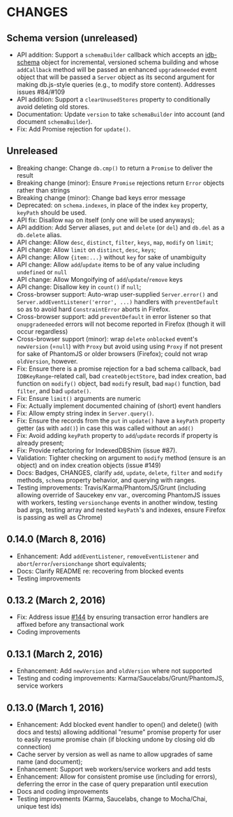 # CHANGES

## Schema version (unreleased)

- API addition: Support a `schemaBuilder` callback which accepts an
    [idb-schema](http://github.com/treojs/idb-schema) object for incremental,
    versioned schema building and whose `addCallback` method will be
    passed an enhanced `upgradeneeded` event object that will be passed a
    `Server` object as its second argument for making db.js-style queries
    (e.g., to modify store content). Addresses issues #84/#109
- API addition: Support a `clearUnusedStores` property to conditionally avoid
    deleting old stores.
- Documentation: Update `version` to take `schemaBuilder` into account
    (and document `schemaBuilder`).
- Fix: Add Promise rejection for `update()`.

## Unreleased

- Breaking change: Change `db.cmp()` to return a `Promise` to deliver
    the result
- Breaking change (minor): Ensure `Promise` rejections return `Error` objects
    rather than strings
- Breaking change (minor): Change bad keys error message
- Deprecated: on `schema.indexes`, in place of the index `key` property,
    `keyPath` should be used.
- API fix: Disallow `map` on itself (only one will be used anyways);
- API addition: Add Server aliases, `put` and `delete` (or `del`) and `db.del`
    as a `db.delete` alias.
- API change: Allow `desc`, `distinct`, `filter`, `keys`, `map`, `modify`
    on `limit`;
- API change: Allow `limit` on `distinct`, `desc`, `keys`;
- API change: Allow `{item:...}` without `key` for sake of unambiguity
- API change: Allow `add`/`update` items to be of any value including
    `undefined` or `null`
- API change: Allow Mongoifying of `add`/`update`/`remove` keys
- API change: Disallow key in `count()` if `null`;
- Cross-browser support: Auto-wrap user-supplied `Server.error()` and
    `Server.addEventListener('error', ...)` handlers with `preventDefault`
    so as to avoid hard `ConstraintError` aborts in Firefox.
- Cross-browser support: add `preventDefault` in error listener so that
    `onupgradeneeded` errors will not become reported in Firefox (though it
    will occur regardless)
- Cross-browser support (minor): wrap `delete` `onblocked` event's
    `newVersion` (=`null`) with `Proxy` but avoid using using `Proxy`
    if not present for sake of PhantomJS or older browsers (Firefox);
    could not wrap `oldVersion`, however.
- Fix: Ensure there is a promise rejection for a bad schema callback,
    bad `IDBKeyRange`-related call, bad `createObjectStore`, bad index
    creation, bad function on `modify()` object, bad `modify` result,
    bad `map()` function, bad `filter`, and bad `update()`.
- Fix: Ensure `limit()` arguments are numeric
- Fix: Actually implement documented chaining of (short) event handlers
- Fix: Allow empty string index in `Server.query()`.
- Fix: Ensure the records from the `put` in `update()` have a `keyPath`
    property getter (as with `add()`) in case this was called without
    an `add()`
- Fix: Avoid adding `keyPath` property to `add`/`update` records if property
    is already present;
- Fix: Provide refactoring for IndexedDBShim (issue #87).
- Validation: Tighter checking on argument to `modify` method (ensure is
    an object) and on index creation objects (issue #149)
- Docs: Badges, CHANGES, clarify `add`, `update`, `delete`, `filter` and
    `modify` methods, `schema` property behavior, and querying with ranges.
- Testing improvements: Travis/Karma/PhantomJS/Grunt (including allowing
    override of Saucekey env var., overcoming PhantomJS issues with workers,
    testing `versionchange` events in another window, testing bad args,
    testing array and nested `keyPath`'s and indexes, ensure Firefox is
    passing as well as Chrome)

## 0.14.0 (March 8, 2016)

- Enhancement: Add `addEventListener`, `removeEventListener` and
  `abort`/`error`/`versionchange` short equivalents;
- Docs: Clarify README re: recovering from blocked events
- Testing improvements

## 0.13.2 (March 2, 2016)

- Fix: Address issue [#144](https://github.com/aaronpowell/db.js/issues/144)
    by ensuring transaction error handlers are affixed before any
    transactional work
- Coding improvements

## 0.13.1 (March 2, 2016)

- Enhancement: Add `newVersion` and `oldVersion` where not supported
- Testing and coding improvements: Karma/Saucelabs/Grunt/PhantomJS,
    service workers

## 0.13.0 (March 1, 2016)

- Enhancement: Add blocked event handler to open() and delete() (with docs and
    tests) allowing additional "resume" promise property for user to easily
   resume promise chain (if blocking undone by closing old db connection)
- Cache server by version as well as name to allow upgrades of same name
    (and document);
- Enhancement: Support web workers/service workers and add tests
- Enhancement: Allow for consistent promise use (including for errors),
    deferring the error in the case of query preparation until execution
- Docs and coding improvements
- Testing improvements (Karma, Saucelabs, change to Mocha/Chai, unique
    test ids)
